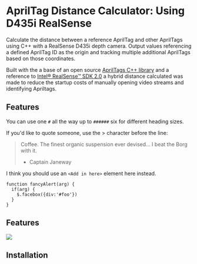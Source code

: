 # AprilTag Distance Calculator: Using D435i RealSense
Calculate the distance between a reference AprilTag and other AprilTags using C++ with a RealSense D435i depth camera. Output values referencing a defined AprilTag ID as the origin and tracking multiple additional AprilTags based on those coordinates.

Built with the a base of an open source [AprilTags C++ library](https://people.csail.mit.edu/kaess/apriltags/) and a reference to [Intel® RealSense™ SDK 2.0](https://github.com/IntelRealSense/librealsense) a hybrid distance calculated was made to reduce the startup costs of manually opening video streams and identifying Apriltags.

## Features

You can use one `#` all the way up to `######` six for different heading sizes.

If you'd like to quote someone, use the > character before the line:

> Coffee. The finest organic suspension ever devised... I beat the Borg with it.
> - Captain Janeway

I think you should use an
`<Add in here>` element here instead.

    function fancyAlert(arg) {
      if(arg) {
        $.facebox({div:'#foo'})
      }
    }

## Features

![](Demo.gif)



## Installation
